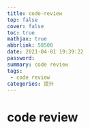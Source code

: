 ```yaml
---
title: code-review
top: false
cover: false
toc: true
mathjax: true
abbrlink: 58500
date: 2021-04-01 19:39:22
password:
summary: code review
tags:
 - code review
categories: 提升
---
```


# code review
